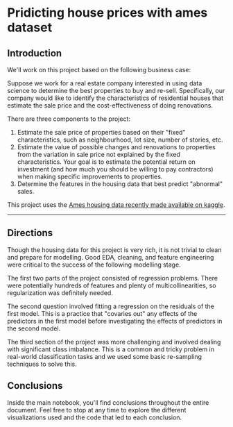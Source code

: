 # Pridicting house prices with ames dataset

## Introduction

We'll work on this project based on the following business case:

Suppose we work for a real estate company interested in using data science to determine the best properties to buy and re-sell. Specifically, our company would like to identify the characteristics of residential houses that estimate the sale price and the cost-effectiveness of doing renovations.

There are three components to the project:

1. Estimate the sale price of properties based on their "fixed" characteristics, such as neighbourhood, lot size, number of stories, etc.
2. Estimate the value of possible changes and renovations to properties from the variation in sale price not explained by the fixed characteristics. Your goal is to estimate the potential return on investment (and how much you should be willing to pay contractors) when making specific improvements to properties.
3. Determine the features in the housing data that best predict "abnormal" sales.

This project uses the [Ames housing data recently made available on kaggle](https://www.kaggle.com/c/house-prices-advanced-regression-techniques).

---

## Directions

Though the housing data for this project is very rich, it is not trivial to clean and prepare for modelling. Good EDA, cleaning, and feature engineering were critical to the success of the following modelling stage.

The first two parts of the project consisted of regression problems. There were potentially hundreds of features and plenty of multicollinearities, so regularization was definitely needed.

The second question involved fitting a regression on the residuals of the first model. This is a practice that "covaries out" any effects of the predictors in the first model before investigating the effects of predictors in the second model.

The third section of the project was more challenging and involved dealing with significant class imbalance. This is a common and tricky problem in real-world classification tasks and we used some basic re-sampling techniques to solve this.

## Conclusions

Inside the main notebook, you'll find conclusions throughout the entire document. Feel free to stop at any time to explore the different visualizations used and the code that led to each conclusion.
